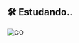 
## 🛠 Estudando..
![GO](https://img.shields.io/badge/Go-00ADD8?style=for-the-badge&logo=go&logoColor=white
)
